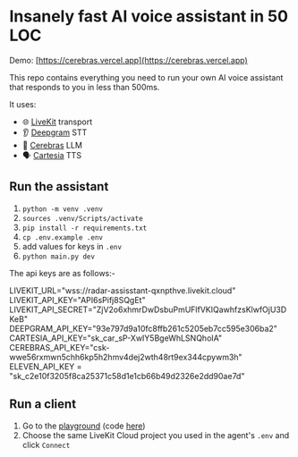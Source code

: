 # Insanely fast AI voice assistant in 50 LOC

Demo: [https://cerebras.vercel.app](https://cerebras.vercel.app)

This repo contains everything you need to run your own AI voice assistant that responds to you in less than 500ms.

It uses:
- 🌐 [LiveKit](https://github.com/livekit) transport
- 👂 [Deepgram](https://deepgram.com/) STT
- 🧠 [Cerebras](https://inference.cerebras.ai/) LLM
- 🗣️ [Cartesia](https://cartesia.ai/) TTS

## Run the assistant

1. `python -m venv .venv`
2. `sources .venv/Scripts/activate`
3. `pip install -r requirements.txt`
4. `cp .env.example .env`
5. add values for keys in `.env`
6. `python main.py dev`


The api keys are as follows:-

LIVEKIT_URL="wss://radar-assisstant-qxnpthve.livekit.cloud"
LIVEKIT_API_KEY="API6sPifj8SQgEt"
LIVEKIT_API_SECRET="ZjV2o6xhmrDwDsbuPmUFlfVKIQawhfzsKlwfOjU3DKeB"
DEEPGRAM_API_KEY="93e797d9a10fc8ffb261c5205eb7cc595e306ba2"
CARTESIA_API_KEY="sk_car_sP-XwIY5BgeWhLSNQhoIA"
CEREBRAS_API_KEY="csk-wwe56rxmwn5chh6kp5h2hmv4dej2wth48rt9ex344cpywm3h"
ELEVEN_API_KEY = "sk_c2e10f3205f8ca25371c58d1e1cb66b49d2326e2dd90ae7d"

## Run a client

1. Go to the [playground](https://agents-playground.livekit.io/#cam=0&mic=1&video=0&audio=1&chat=0&theme_color=amber) (code [here](https://github.com/livekit/agents-playground))
2. Choose the same LiveKit Cloud project you used in the agent's `.env` and click `Connect`

